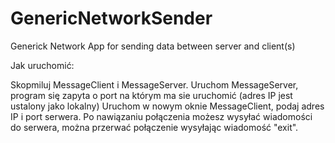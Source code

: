 # GenericNetworkSender
Generick Network App for sending data between server and client(s)



Jak uruchomić:

Skopmiluj MessageClient i MessageServer.
Uruchom MessageServer, program się zapyta o port na którym ma sie uruchomić (adres IP jest ustalony jako lokalny)
Uruchom w nowym oknie MessageClient, podaj adres IP i port serwera. Po nawiązaniu połączenia możesz wysyłać wiadomości do serwera, można przerwać połączenie wysyłając 
wiadomość "exit".

